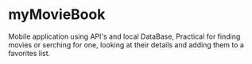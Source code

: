 # myMovieBook
Mobile application using API's and local DataBase, Practical for finding movies or serching for one, looking at their details and adding them to a favorites list.
